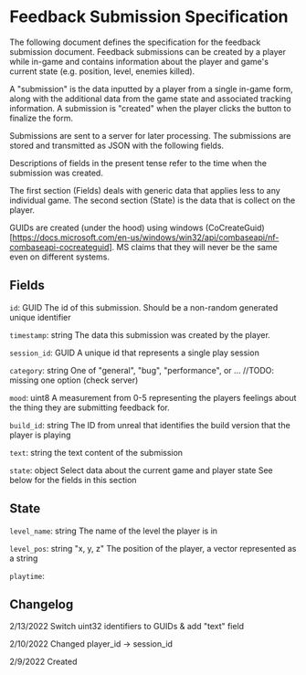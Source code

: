 
# Feedback Submission Specification

The following document defines the specification for the feedback submission document.
Feedback submissions can be created by a player while in-game and contains information about the player and game's current state (e.g. position, level, enemies killed).

A "submission" is the data inputted by a player from a single in-game form, along with the additional data from the game state and associated tracking information.
A submission is "created" when the player clicks the button to finalize the form.

Submissions are sent to a server for later processing.
The submissions are stored and transmitted as JSON with the following fields. 

Descriptions of fields in the present tense refer to the time when the submission was created.


The first section (Fields) deals with generic data that applies less to any individual game. 
The second section (State) is the data that is collect on the player.

GUIDs are created (under the hood) using windows (CoCreateGuid)[https://docs.microsoft.com/en-us/windows/win32/api/combaseapi/nf-combaseapi-cocreateguid].
MS claims that they will never be the same even on different systems.


## Fields



`id`: GUID
The id of this submission.
Should be a non-random generated unique identifier


`timestamp`: string
The data this submission was created by the player.


`session_id`: GUID
A unique id that represents a single play session


`category`: string
One of "general", "bug", "performance", or ... //TODO: missing one option (check server)

`mood`: uint8
A measurement from 0-5 representing the players feelings about the thing they are submitting feedback for.


`build_id`: string
The ID from unreal that identifies the build version that the player is playing

`text`: string
the text content of the submission

`state`: object
Select data about the current game and player state 
See below for the fields in this section


## State



`level_name`: string
The name of the level the player is in


`level_pos`: string "x, y, z"
The position of the player, a vector represented as a string

`playtime`: 






## Changelog

2/13/2022 Switch uint32 identifiers to GUIDs & add "text" field

2/10/2022 Changed player_id -> session_id

2/9/2022 Created

